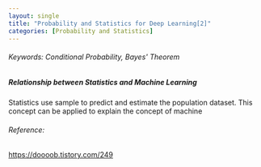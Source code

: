 ```yaml
---
layout: single
title: "Probability and Statistics for Deep Learning[2]"
categories: [Probability and Statistics]
---
```


###### Keywords: Conditional Probability, Bayes' Theorem



##### Relationship between Statistics and Machine Learning

Statistics use sample to predict and estimate the population dataset. This concept can be applied to explain the concept of machine







###### Reference:

https://doooob.tistory.com/249
